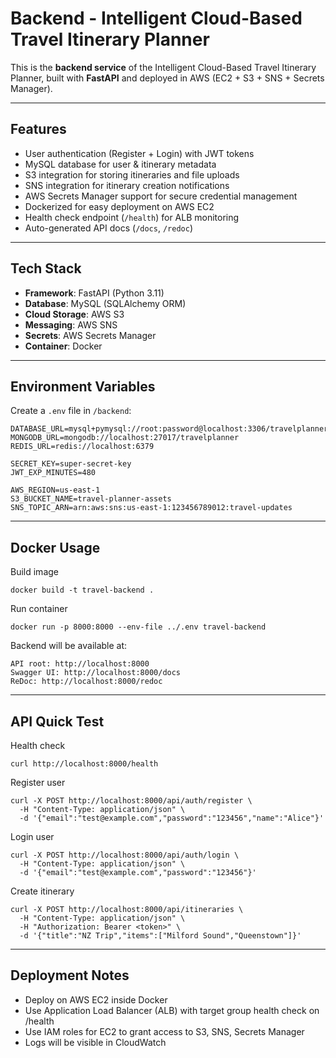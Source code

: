 # Backend - Intelligent Cloud-Based Travel Itinerary Planner

This is the **backend service** of the Intelligent Cloud-Based Travel Itinerary Planner, built with **FastAPI** and deployed in AWS (EC2 + S3 + SNS + Secrets Manager).

---

## Features
- User authentication (Register + Login) with JWT tokens
- MySQL database for user & itinerary metadata
- S3 integration for storing itineraries and file uploads
- SNS integration for itinerary creation notifications
- AWS Secrets Manager support for secure credential management
- Dockerized for easy deployment on AWS EC2
- Health check endpoint (`/health`) for ALB monitoring
- Auto-generated API docs (`/docs`, `/redoc`)

---

## Tech Stack
- **Framework**: FastAPI (Python 3.11)
- **Database**: MySQL (SQLAlchemy ORM)
- **Cloud Storage**: AWS S3
- **Messaging**: AWS SNS
- **Secrets**: AWS Secrets Manager
- **Container**: Docker

---
## Environment Variables
Create a `.env` file in `/backend`:

```
DATABASE_URL=mysql+pymysql://root:password@localhost:3306/travelplanner
MONGODB_URL=mongodb://localhost:27017/travelplanner
REDIS_URL=redis://localhost:6379

SECRET_KEY=super-secret-key
JWT_EXP_MINUTES=480

AWS_REGION=us-east-1
S3_BUCKET_NAME=travel-planner-assets
SNS_TOPIC_ARN=arn:aws:sns:us-east-1:123456789012:travel-updates
```

---

## Docker Usage
Build image

```
docker build -t travel-backend .
```

Run container

```
docker run -p 8000:8000 --env-file ../.env travel-backend
```

Backend will be available at:

```
API root: http://localhost:8000
Swagger UI: http://localhost:8000/docs
ReDoc: http://localhost:8000/redoc
```

---

## API Quick Test
Health check

```
curl http://localhost:8000/health
```

Register user

```
curl -X POST http://localhost:8000/api/auth/register \
  -H "Content-Type: application/json" \
  -d '{"email":"test@example.com","password":"123456","name":"Alice"}'
```

Login user

```
curl -X POST http://localhost:8000/api/auth/login \
  -H "Content-Type: application/json" \
  -d '{"email":"test@example.com","password":"123456"}'
```

Create itinerary

```
curl -X POST http://localhost:8000/api/itineraries \
  -H "Content-Type: application/json" \
  -H "Authorization: Bearer <token>" \
  -d '{"title":"NZ Trip","items":["Milford Sound","Queenstown"]}'
```

---

## Deployment Notes
- Deploy on AWS EC2 inside Docker
- Use Application Load Balancer (ALB) with target group health check on /health
- Use IAM roles for EC2 to grant access to S3, SNS, Secrets Manager
- Logs will be visible in CloudWatch
